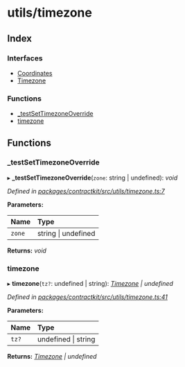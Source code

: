 # utils/timezone

## Index

### Interfaces

* [Coordinates](../interfaces/_utils_timezone_.coordinates.md)
* [Timezone](../interfaces/_utils_timezone_.timezone.md)

### Functions

* [\_testSetTimezoneOverride](_utils_timezone_.md#_testsettimezoneoverride)
* [timezone](_utils_timezone_.md#timezone)

## Functions

### \_testSetTimezoneOverride

▸ **\_testSetTimezoneOverride**\(`zone`: string \| undefined\): _void_

_Defined in_ [_packages/contractkit/src/utils/timezone.ts:7_](https://github.com/celo-org/celo-monorepo/blob/master/packages/contractkit/src/utils/timezone.ts#L7)

**Parameters:**

| Name | Type |
| :--- | :--- |
| `zone` | string \| undefined |

**Returns:** _void_

### timezone

▸ **timezone**\(`tz?`: undefined \| string\): [_Timezone_](../interfaces/_utils_timezone_.timezone.md) _\| undefined_

_Defined in_ [_packages/contractkit/src/utils/timezone.ts:41_](https://github.com/celo-org/celo-monorepo/blob/master/packages/contractkit/src/utils/timezone.ts#L41)

**Parameters:**

| Name | Type |
| :--- | :--- |
| `tz?` | undefined \| string |

**Returns:** [_Timezone_](../interfaces/_utils_timezone_.timezone.md) _\| undefined_

